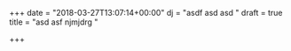 +++
date = "2018-03-27T13:07:14+00:00"
dj = "asdf asd asd "
draft = true
title = "asd asf njmjdrg "

+++
